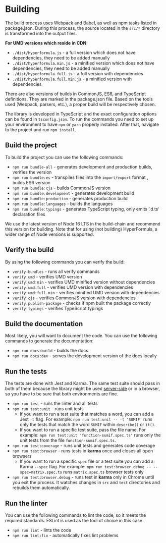 # Building

The build process uses Webpack and Babel, as well as npm tasks
listed in package.json. During this process, the source located in
the `src/*` directory is transformed into the output files.

**For UMD versions which reside in CDN:**

* `./dist/hyperformula.js` - a full version which does not have
dependencies, they need to be added manually
* `./dist/hyperformula.min.js` - a minified version which does not
have  dependencies, they need to be added manually
* `./dist/hyperformula.full.js` - a full version with dependencies
* `./dist/hyperformula.full.min.js` - a minified version with
dependencies

There are also versions of builds in CommonJS, ES6, and TypeScript
definitions. They are marked in the package.json file. Based on
the tools used (Webpack, parsers, etc.), a proper build will be
respectively chosen.

The library is developed in TypeScript and the exact configuration
options can be found in `tsconfig.json`. To run the commands you need
to set up your environment to have `npm` or `yarn` properly installed.
After that, navigate to the project and run `npm install`.

## Build the project

To build the project you can use the following commands:

* `npm run bundle-all`  - generates development and production
builds, verifies the version
* `npm run bundle:es` - transpiles files into the `import/export`
format , builds ES6 version
* `npm run bundle:cjs` - builds CommonJS version
* `npm run bundle:development` - generates development build
* `npm run bundle:production` - generates production build
* `npm run bundle:languages` - builds the languages
* `npm run bundle:typings` - generates TypeScript typing, only emits ‘.d.ts’ declaration files

We use the latest version of Node 16 LTS in the build-chain and recommend this version for building. Note that for using (not building) HyperFormula, a wider range of Node versions is supported.

## Verify the build

By using the following commands you can verify the build:

* `verify-bundles` - runs all verify commands
* `verify:umd` - verifies UMD version
* `verify:umd:min` - verifies UMD minified version without dependencies
* `verify:umd:full` - verifies UMD version with dependencies
* `verify:umd:full.min` - verifies minified UMD version with dependencies
* `verify:cjs` - verifies CommonJS version with dependencies
* `verify:publish-package` -  checks if npm built the package correctly
* `verify:typings` - verifies TypeScript typings

## Build the documentation

Most likely, you will want to document the code. You can use the following commands to generate the documentation:

* `npm run docs:build` - builds the docs
* `npm run docs:dev` - serves the development version of the docs locally

## Run the tests

The tests are done with Jest and Karma. The same test suite should
pass in both of them because the library might be used
[server-side](server-side-installation) or in a browser, so you have
to be sure that both environments are fine.

* `npm run test` - runs the linter and all tests
* `npm run test:unit` - runs unit tests
  * If you want to run a test suite that matches a word, you can add a Jest `-t` flag. For example: `npm run test:unit -- -t 'SUMIF'` runs only the tests that match the word `SUMIF` within `describe()` or `it()`.
  * If you want to run a specific test suite, pass the file name. For example: `npm run test:unit 'function-sumif.spec.ts'` runs only the unit tests from the file `function-sumif.spec.ts`.
* `npm run test:coverage` - runs unit tests and generates code coverage
* `npm run test:browser` - runs tests in **karma** once and closes all open browsers
  * If you want to run a specific `spec` file or a test suite you can add a Karma `--spec` flag. For example: `npm run test:browser.debug -- --spec=matrix.spec.ts` runs `matrix.spec.ts` browser tests only
* `npm run test:browser.debug` - runs test in **karma** only in Chrome until you exit the process. It watches changes in `src` and `test` directories and rebuilds them automatically.

## Run the linter

You can use the following commands to lint the code, so it meets the required standards. ESLint is used as the tool of choice in this case.

* `npm run lint` - lints the code
* `npm run lint:fix` - automatically fixes lint problems
